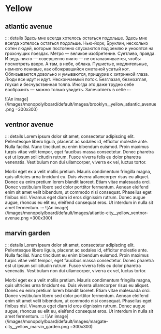 # Yellow

## atlantic avenue
::: details Здесь мне всегда хотелось остаться подольше.
Здесь мне всегда хотелось остаться подольше. Нью-йорк, Бруклин, несколько сотен людей, которые постоянно спускаются под землю и уносятся на грохочущих поездах. Метро — великое изобретение.
Суетливо, правда. И ведь никто — совершенно никто — не останавливается, чтобы посмотреть вверх. А там, в небе, облака. Пушистые, медлительные, немного ленивые, как обожравшийся сметаной усатый кот. Облизываются довольно и умываются, прищурив с хитринкой глаза.
Люди все идут и идут. Нескончаемый поток. Безглазая, безмозглая, глухая и бесчувственная толпа. Иногда это даже трудно себе вообразить — можно только увидеть. Запечатлеть в себе
:::

![An image](/images/monopoly/board/default/images/brooklyn__yellow_atlantic_avenue.png =300x300)

## ventnor avenue
::: details
Lorem ipsum dolor sit amet, consectetur adipiscing elit. Pellentesque libero ligula, placerat ac sodales id, efficitur molestie ante. Nulla facilisi. Nunc tincidunt eu enim bibendum euismod. Proin maximus turpis vitae velit tempor, eget faucibus massa consectetur. Donec pharetra est ut ipsum sollicitudin rutrum. Fusce viverra felis eu dolor pharetra venenatis. Vestibulum non dui ullamcorper, viverra ex vel, luctus tortor.

Morbi eget ex a velit mollis pretium. Mauris condimentum fringilla magna, quis ultricies urna tincidunt eu. Duis viverra ullamcorper risus eu aliquet. Donec eu enim pretium lorem blandit laoreet. Etiam vitae malesuada orci. Donec vestibulum libero sed dolor porttitor fermentum. Aenean eleifend enim sit amet velit bibendum, ut commodo nisi consequat. Phasellus eget finibus nisl. Vivamus eget diam id eros dignissim rutrum. Donec augue augue, rhoncus eu elit eu, eleifend consequat eros. Ut interdum in nulla sit amet fermentum.
:::
![An image](/images/monopoly/board/default/images/atlantic-city__yellow_ventnor-avenue.png =300x300)

## marvin garden
::: details
Lorem ipsum dolor sit amet, consectetur adipiscing elit. Pellentesque libero ligula, placerat ac sodales id, efficitur molestie ante. Nulla facilisi. Nunc tincidunt eu enim bibendum euismod. Proin maximus turpis vitae velit tempor, eget faucibus massa consectetur. Donec pharetra est ut ipsum sollicitudin rutrum. Fusce viverra felis eu dolor pharetra venenatis. Vestibulum non dui ullamcorper, viverra ex vel, luctus tortor.

Morbi eget ex a velit mollis pretium. Mauris condimentum fringilla magna, quis ultricies urna tincidunt eu. Duis viverra ullamcorper risus eu aliquet. Donec eu enim pretium lorem blandit laoreet. Etiam vitae malesuada orci. Donec vestibulum libero sed dolor porttitor fermentum. Aenean eleifend enim sit amet velit bibendum, ut commodo nisi consequat. Phasellus eget finibus nisl. Vivamus eget diam id eros dignissim rutrum. Donec augue augue, rhoncus eu elit eu, eleifend consequat eros. Ut interdum in nulla sit amet fermentum.
:::
![An image](/images/monopoly/board/default/images/margate-city__yellow_marvin_garden.png =300x300)
